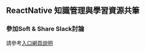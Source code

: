 ## ReactNative 知識管理與學習資源共筆



### 參加Soft & Share Slack討論
請參考[入口網頁說明](https://softnshare.wordpress.com/slack/reactnative/)
